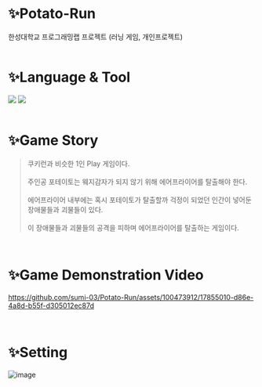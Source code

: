 # ✨Potato-Run
 한성대학교 프로그래밍랩 프로젝트 (러닝 게임, 개인프로젝트) <br><br>

# ✨Language & Tool
<img src="https://img.shields.io/badge/C-A8B9CC?style=for-the-badge&logo=C&logoColor=white"> <img src="https://img.shields.io/badge/Visual Studio-5C2D91?style=for-the-badge&logo=Visual Studio&logoColor=white">
<br><br>

# ✨Game Story
> 쿠키런과 비슷한 1인 Play 게임이다.<br><br>
> 주인공 포테이토는 웨지감자가 되지 않기 위해 에어프라이어를 탈출해야 한다.<br><br>
> 에어프라이어 내부에는 혹시 포테이토가 탈출할까 걱정이 되었던 인간이 넣어둔 장애물들과 괴물들이 있다.<br><br>
> 이 장애물들과 괴물들의 공격을 피하며 에어프라이어를 탈출하는 게임이다.

<br>

# ✨Game Demonstration Video
https://github.com/sumi-03/Potato-Run/assets/100473912/17855010-d86e-4a8d-b55f-d305012ec87d

<br>

# ✨Setting
![image](https://github.com/sumi-03/Potato-Run/assets/100473912/0c364838-e65b-4b83-b49f-14027fa59f79)
<br><br>
